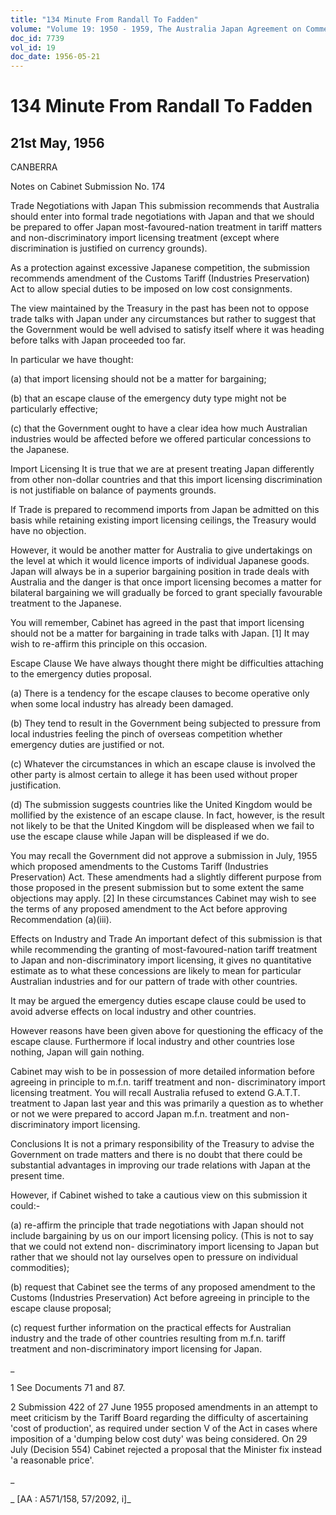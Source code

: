 ```yaml
---
title: "134 Minute From Randall To Fadden"
volume: "Volume 19: 1950 - 1959, The Australia Japan Agreement on Commerce"
doc_id: 7739
vol_id: 19
doc_date: 1956-05-21
---
```


# 134 Minute From Randall To Fadden

## 21st May, 1956

CANBERRA

Notes on Cabinet Submission No. 174

Trade Negotiations with Japan This submission recommends that Australia should enter into formal trade negotiations with Japan and that we should be prepared to offer Japan most-favoured-nation treatment in tariff matters and non-discriminatory import licensing treatment (except where discrimination is justified on currency grounds).

As a protection against excessive Japanese competition, the submission recommends amendment of the Customs Tariff (Industries Preservation) Act to allow special duties to be imposed on low cost consignments.

The view maintained by the Treasury in the past has been not to oppose trade talks with Japan under any circumstances but rather to suggest that the Government would be well advised to satisfy itself where it was heading before talks with Japan proceeded too far.

In particular we have thought:

(a) that import licensing should not be a matter for bargaining;

(b) that an escape clause of the emergency duty type might not be particularly effective;

(c) that the Government ought to have a clear idea how much Australian industries would be affected before we offered particular concessions to the Japanese.

Import Licensing It is true that we are at present treating Japan differently from other non-dollar countries and that this import licensing discrimination is not justifiable on balance of payments grounds.

If Trade is prepared to recommend imports from Japan be admitted on this basis while retaining existing import licensing ceilings, the Treasury would have no objection.

However, it would be another matter for Australia to give undertakings on the level at which it would licence imports of individual Japanese goods. Japan will always be in a superior bargaining position in trade deals with Australia and the danger is that once import licensing becomes a matter for bilateral bargaining we will gradually be forced to grant specially favourable treatment to the Japanese.

You will remember, Cabinet has agreed in the past that import licensing should not be a matter for bargaining in trade talks with Japan. [1] It may wish to re-affirm this principle on this occasion.

Escape Clause We have always thought there might be difficulties attaching to the emergency duties proposal.

(a) There is a tendency for the escape clauses to become operative only when some local industry has already been damaged.

(b) They tend to result in the Government being subjected to pressure from local industries feeling the pinch of overseas competition whether emergency duties are justified or not.

(c) Whatever the circumstances in which an escape clause is involved the other party is almost certain to allege it has been used without proper justification.

(d) The submission suggests countries like the United Kingdom would be mollified by the existence of an escape clause. In fact, however, is the result not likely to be that the United Kingdom will be displeased when we fail to use the escape clause while Japan will be displeased if we do.

You may recall the Government did not approve a submission in July, 1955 which proposed amendments to the Customs Tariff (Industries Preservation) Act. These amendments had a slightly different purpose from those proposed in the present submission but to some extent the same objections may apply. [2] In these circumstances Cabinet may wish to see the terms of any proposed amendment to the Act before approving Recommendation (a)(iii).

Effects on Industry and Trade An important defect of this submission is that while recommending the granting of most-favoured-nation tariff treatment to Japan and non-discriminatory import licensing, it gives no quantitative estimate as to what these concessions are likely to mean for particular Australian industries and for our pattern of trade with other countries.

It may be argued the emergency duties escape clause could be used to avoid adverse effects on local industry and other countries.

However reasons have been given above for questioning the efficacy of the escape clause. Furthermore if local industry and other countries lose nothing, Japan will gain nothing.

Cabinet may wish to be in possession of more detailed information before agreeing in principle to m.f.n. tariff treatment and non- discriminatory import licensing treatment. You will recall Australia refused to extend G.A.T.T. treatment to Japan last year and this was primarily a question as to whether or not we were prepared to accord Japan m.f.n. treatment and non-discriminatory import licensing.

Conclusions It is not a primary responsibility of the Treasury to advise the Government on trade matters and there is no doubt that there could be substantial advantages in improving our trade relations with Japan at the present time.

However, if Cabinet wished to take a cautious view on this submission it could:-

(a) re-affirm the principle that trade negotiations with Japan should not include bargaining by us on our import licensing policy. (This is not to say that we could not extend non- discriminatory import licensing to Japan but rather that we should not lay ourselves open to pressure on individual commodities);

(b) request that Cabinet see the terms of any proposed amendment to the Customs (Industries Preservation) Act before agreeing in principle to the escape clause proposal;

(c) request further information on the practical effects for Australian industry and the trade of other countries resulting from m.f.n. tariff treatment and non-discriminatory import licensing for Japan.

_

1 See Documents 71 and 87.

2 Submission 422 of 27 June 1955 proposed amendments in an attempt to meet criticism by the Tariff Board regarding the difficulty of ascertaining 'cost of production', as required under section V of the Act in cases where imposition of a 'dumping below cost duty' was being considered. On 29 July (Decision 554) Cabinet rejected a proposal that the Minister fix instead 'a reasonable price'.

_

_ [AA : A571/158, 57/2092, i]_
